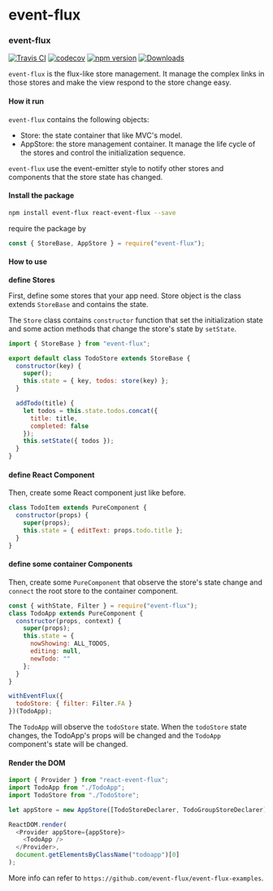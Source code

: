 # event-flux

### event-flux

[![Travis CI](https://travis-ci.org/event-flux/event-flux.svg?branch=master)](https://travis-ci.org/event-flux/event-flux) [![codecov](https://codecov.io/gh/event-flux/event-flux/branch/master/graph/badge.svg)](https://codecov.io/gh/event-flux/event-flux) [![npm version](https://badge.fury.io/js/event-flux.svg)](https://www.npmjs.com/package/event-flux) [![Downloads](https://img.shields.io/npm/dm/event-flux.svg)](https://www.npmjs.com/package/event-flux)

`event-flux` is the flux-like store management. It manage the complex links in those stores and make the view respond to the store change easy.

#### How it run

`event-flux` contains the following objects:

- Store: the state container that like MVC's model.
- AppStore: the store management container. It manage the life cycle of the stores and control the initialization sequence.

`event-flux` use the event-emitter style to notify other stores and components that the store state has changed.

#### Install the package

```bash
npm install event-flux react-event-flux --save
```

require the package by

```javascript
const { StoreBase, AppStore } = require("event-flux");
```

#### How to use

**define Stores**

First, define some stores that your app need. Store object is the class extends `StoreBase` and contains the state.

The `Store` class contains `constructor` function that set the initialization state and some action methods that change the store's state by `setState`.

```javascript
import { StoreBase } from "event-flux";

export default class TodoStore extends StoreBase {
  constructor(key) {
    super();
    this.state = { key, todos: store(key) };
  }

  addTodo(title) {
    let todos = this.state.todos.concat({
      title: title,
      completed: false
    });
    this.setState({ todos });
  }
}
```

#### define React Component

Then, create some React component just like before.

```javascript
class TodoItem extends PureComponent {
  constructor(props) {
    super(props);
    this.state = { editText: props.todo.title };
  }
}
```

#### define some container Components

Then, create some `PureComponent` that observe the store's state change and `connect` the root store to the container component.

```javascript
const { withState, Filter } = require("event-flux");
class TodoApp extends PureComponent {
  constructor(props, context) {
    super(props);
    this.state = {
      nowShowing: ALL_TODOS,
      editing: null,
      newTodo: ""
    };
  }
}

withEventFlux({
  todoStore: { filter: Filter.FA }
})(TodoApp);
```

The `TodoApp` will observe the `todoStore` state. When the `todoStore` state changes, the TodoApp's props will be changed and the `TodoApp` component's state will be changed.

#### Render the DOM

```javascript
import { Provider } from "react-event-flux";
import TodoApp from "./TodoApp";
import TodoStore from "./TodoStore";

let appStore = new AppStore([TodoStoreDeclarer, TodoGroupStoreDeclarer]).init();

ReactDOM.render(
  <Provider appStore={appStore}>
    <TodoApp />
  </Provider>,
  document.getElementsByClassName("todoapp")[0]
);
```

More info can refer to `https://github.com/event-flux/event-flux-examples`.
